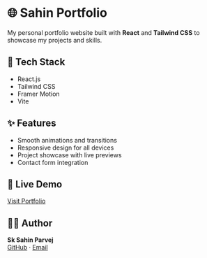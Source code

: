 # 🌐 Sahin Portfolio

My personal portfolio website built with **React** and **Tailwind CSS** to showcase my projects and skills.

## 🚀 Tech Stack
- React.js
- Tailwind CSS
- Framer Motion
- Vite

## ✨ Features
- Smooth animations and transitions  
- Responsive design for all devices  
- Project showcase with live previews  
- Contact form integration  

## 🔗 Live Demo
[Visit Portfolio](https://sksahinparvej.github.io/Sahin-Portfolio)

## 🧑‍💻 Author
**Sk Sahin Parvej**  
[GitHub](https://github.com/SkSahinParvej2001) · [Email](mailto:sahinparvej2001@gmail.com)
